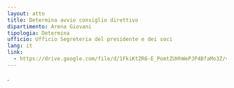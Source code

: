 ```yaml
---
layout: atto
title: Determina avvio consiglio direttivo
dipartimento: Arena Giovani
tipologia: Determina
ufficio: Ufficio Segreteria del presidente e dei soci
lang: it
link:
  - https://drive.google.com/file/d/1FkiKtZR6-E_PomtZUHhWePJP4BfaMo3Z/view?usp=sharing
---
```

.